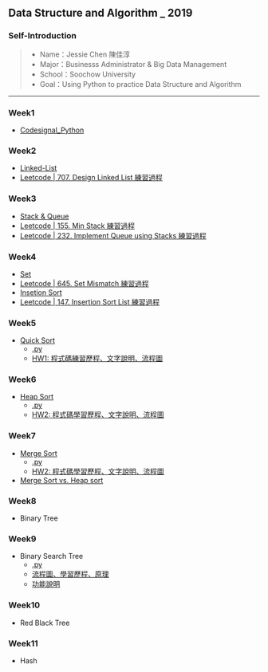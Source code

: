 ## Data Structure and Algorithm _ 2019

### Self-Introduction
>* Name：Jessie Chen 陳佳淳
>* Major：Businesss Administrator & Big Data Management
>* School：Soochow University
>* Goal：Using Python to practice Data Structure and Algorithm
----------------------------------------------------

### Week1
* [Codesignal_Python](https://github.com/chenjanice/Data-Structure_2019/blob/master/week1/codesignal%201-10.md#codesignal-python)

### Week2
* [Linked-List](week2/Linked-List_Note.md)
* [Leetcode | 707. Design Linked List 練習過程](https://github.com/chenjanice/Data-Structure_2019/blob/master/week2/Design_Linked_List.ipynb)

### Week3
 * [Stack & Queue ](https://github.com/chenjanice/Data-Structure_2019/blob/master/week3/Stack%20%26%20Queue.md)
 * [Leetcode | 155. Min Stack 練習過程](https://github.com/chenjanice/Data-Structure_2019/blob/master/week3/Min%20Stack.ipynb) 
 * [Leetcode | 232. Implement Queue using Stacks 練習過程](https://github.com/chenjanice/Data-Structure_2019/blob/master/week3/Queue.ipynb)

### Week4
 * [Set](https://github.com/chenjanice/Data-Structure_2019/blob/master/week4/Set.md)
 * [Leetcode | 645. Set Mismatch 練習過程](https://github.com/chenjanice/Data-Structure_2019/blob/master/week4/645.%20Set%20Mismatch.ipynb)
 * [Insetion Sort](https://github.com/chenjanice/Data-Structure_2019/blob/master/week4/Insertion_Sort.md)
 * [Leetcode | 147. Insertion Sort List 練習過程](https://github.com/chenjanice/Data-Structure_2019/blob/master/week4/147.%20Insertion%20Sort%20List.ipynb)

### Week5
  * [Quick Sort](https://github.com/chenjanice/Data-Structure_2019/blob/master/week5/quicksort.md)
    *  [.py](https://github.com/chenjanice/Data-Structure_2019/blob/master/week5/quicksort.py)   
    * [HW1: 程式碼練習歷程、文字說明、流程圖](https://github.com/chenjanice/Data-Structure_2019/blob/master/week5/Quicksort.ipynb)

### Week6
  * [Heap Sort](https://github.com/chenjanice/Data-Structure_2019/blob/master/week6/HeapSort_%E6%B5%81%E7%A8%8B%E5%9C%96%E3%80%81%E5%AD%B8%E7%BF%92%E6%AD%B7%E7%A8%8B_05153208.ipynb)
    * [.py](HW2/heap_sort_05153208.py)
    * [HW2: 程式碼學習歷程、文字說明、流程圖](https://github.com/chenjanice/Data-Structure_2019/blob/master/week6/HeapSort_%E6%B5%81%E7%A8%8B%E5%9C%96%E3%80%81%E5%AD%B8%E7%BF%92%E6%AD%B7%E7%A8%8B_05153208.ipynb)
    
### Week7
  * [Merge Sort](https://github.com/chenjanice/Data-Structure_2019/blob/master/week7/MergeSort_%E6%B5%81%E7%A8%8B%E5%9C%96%E3%80%81%E5%AD%B8%E7%BF%92%E6%AD%B7%E7%A8%8B_05153208.ipynb)
    * [.py](HW2/merge_sort_05153208.py)
    * [HW2: 程式碼學習歷程、文字說明、流程圖](https://github.com/chenjanice/Data-Structure_2019/blob/master/week7/MergeSort_%E6%B5%81%E7%A8%8B%E5%9C%96%E3%80%81%E5%AD%B8%E7%BF%92%E6%AD%B7%E7%A8%8B_05153208.ipynb)
  * [Merge Sort vs. Heap sort](HW2/heapsort_vs_mergesort.md)
  
### Week8
  * Binary Tree
  
### Week9
  * Binary Search Tree
    * [.py](https://github.com/chenjanice/Data-Structure_2019/blob/master/HW3/binary_search_tree_05153208.py)
    * [流程圖、學習歷程、原理](https://github.com/chenjanice/Data-Structure_2019/blob/master/HW3/BST_%E6%B5%81%E7%A8%8B%E5%9C%96%E3%80%81%E5%AD%B8%E7%BF%92%E6%AD%B7%E7%A8%8B%E3%80%81%E5%8E%9F%E7%90%86_05153208.ipynb)
    * [功能說明](https://github.com/chenjanice/Data-Structure_2019/blob/master/HW3/BST_%E5%8A%9F%E8%83%BD%E8%AA%AA%E6%98%8E.md)
  
  
### Week10
  * Red Black Tree
  
### Week11
  * Hash
  
